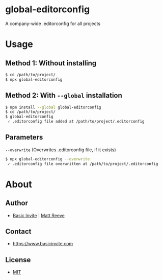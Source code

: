 # global-editorconfig

A company-wide .editorconfig for all projects

# Usage

## Method 1: Without installing
```sh
$ cd /path/to/project/
$ npx global-editorconfig
```

## Method 2: With `--global` installation
```sh
$ npm install --global global-editorconfig
$ cd /path/to/project/
$ global-editorconfig
 ✓ .editorconfig file added at /path/to/project/.editorconfig
```

## Parameters

`--overwrite` (Overwrites .editorconfig file, if it exists)
```sh
$ npx global-editorconfig --overwrite
 ✓ .editorconfig file overwritten at /path/to/project/.editorconfig
```


# About

## Author

* [Basic Invite](https://github.com/basicinvite) | [Matt Reeve](https://twitter.com/mreeve)

## Contact

* https://www.basicinvite.com

## License

* [MIT](LICENSE)
